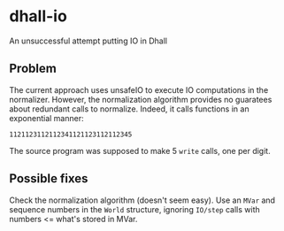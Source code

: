 # dhall-io

An unsuccessful attempt putting IO in Dhall

## Problem

The current approach uses unsafeIO to execute IO computations in the
normalizer. However, the normalization algorithm provides no guaratees
about redundant calls to normalize. Indeed, it calls functions in
an exponential manner:

```
1121123112112341121123112112345
```

The source program was supposed to make 5 `write` calls, one per digit.

## Possible fixes

Check the normalization algorithm (doesn't seem easy). Use an `MVar` and
sequence numbers in the `World` structure, ignoring `IO/step` calls with
numbers <= what's stored in MVar.
